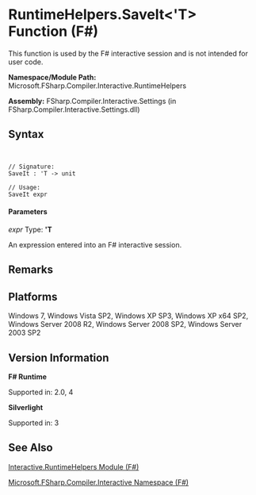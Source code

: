 # RuntimeHelpers.SaveIt<'T> Function (F#)

This function is used by the F# interactive session and is not intended for user code.

**Namespace/Module Path:** Microsoft.FSharp.Compiler.Interactive.RuntimeHelpers

**Assembly:** FSharp.Compiler.Interactive.Settings (in FSharp.Compiler.Interactive.Settings.dll)


## Syntax


```


// Signature:
SaveIt : 'T -> unit

// Usage:
SaveIt expr

```



#### Parameters
*expr*
Type: **'T**


An expression entered into an F# interactive session.




## Remarks

## Platforms
Windows 7, Windows Vista SP2, Windows XP SP3, Windows XP x64 SP2, Windows Server 2008 R2, Windows Server 2008 SP2, Windows Server 2003 SP2


## Version Information
**F# Runtime**

Supported in: 2.0, 4

**Silverlight**

Supported in: 3


## See Also
[Interactive.RuntimeHelpers Module &#40;F&#35;&#41;](Interactive.RuntimeHelpers+Module+%28FSharp%29.md)

[Microsoft.FSharp.Compiler.Interactive Namespace &#40;F&#35;&#41;](Microsoft.FSharp.Compiler.Interactive+Namespace+%28FSharp%29.md)

